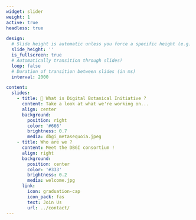 ```yaml
---
widget: slider
weight: 1
active: true
headless: true

design:
  # Slide height is automatic unless you force a specific height (e.g. '400px')
  slide_height: ''
  is_fullscreen: true
  # Automatically transition through slides?
  loop: false
  # Duration of transition between slides (in ms)
  interval: 2000

content:
  slides:
    - title: 👋 What is Digital Botanical Initiative ?
      content: Take a look at what we're working on...
      align: center
      background:
        position: right
        color: '#666'
        brightness: 0.7
        media: dbgi_metasequoia.jpeg
    - title: Who are we ?
      content: Meet the DBGI consortium !
      align: right
      background:
        position: center
        color: '#333'
        brightness: 0.2
        media: welcome.jpg
      link:
        icon: graduation-cap
        icon_pack: fas
        text: Join Us
        url: ../contact/
---
```

